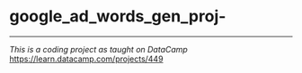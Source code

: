 # google_ad_words_gen_proj-
-------------------------------------------------------------------------------------------------------------
*This is a coding project as taught on DataCamp*
https://learn.datacamp.com/projects/449

